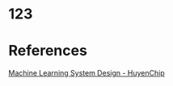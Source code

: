 # 123



# References
[Machine Learning System Design - HuyenChip](https://github.com/chiphuyen/machine-learning-systems-design/blob/master/build/build1/consolidated.pdf) 
